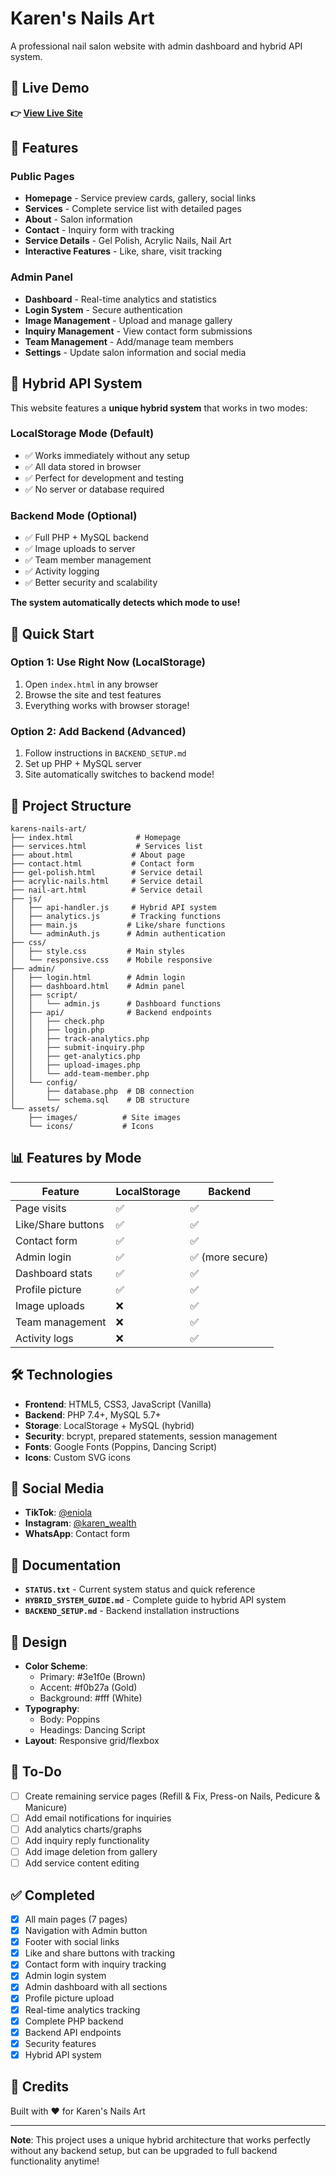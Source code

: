 # Karen's Nails Art

A professional nail salon website with admin dashboard and hybrid API system.

## 🔗 Live Demo

**👉 [View Live Site](https://hola62.github.io/karens-nail-art/)**

## 🌟 Features

### Public Pages

- **Homepage** - Service preview cards, gallery, social links
- **Services** - Complete service list with detailed pages
- **About** - Salon information
- **Contact** - Inquiry form with tracking
- **Service Details** - Gel Polish, Acrylic Nails, Nail Art
- **Interactive Features** - Like, share, visit tracking

### Admin Panel

- **Dashboard** - Real-time analytics and statistics
- **Login System** - Secure authentication
- **Image Management** - Upload and manage gallery
- **Inquiry Management** - View contact form submissions
- **Team Management** - Add/manage team members
- **Settings** - Update salon information and social media

## 🎯 Hybrid API System

This website features a **unique hybrid system** that works in two modes:

### LocalStorage Mode (Default)

- ✅ Works immediately without any setup
- ✅ All data stored in browser
- ✅ Perfect for development and testing
- ✅ No server or database required

### Backend Mode (Optional)

- ✅ Full PHP + MySQL backend
- ✅ Image uploads to server
- ✅ Team member management
- ✅ Activity logging
- ✅ Better security and scalability

**The system automatically detects which mode to use!**

## 🚀 Quick Start

### Option 1: Use Right Now (LocalStorage)

1. Open `index.html` in any browser
2. Browse the site and test features
3. Everything works with browser storage!

### Option 2: Add Backend (Advanced)

1. Follow instructions in `BACKEND_SETUP.md`
2. Set up PHP + MySQL server
3. Site automatically switches to backend mode!

## 📂 Project Structure

```text
karens-nails-art/
├── index.html              # Homepage
├── services.html           # Services list
├── about.html             # About page
├── contact.html           # Contact form
├── gel-polish.html        # Service detail
├── acrylic-nails.html     # Service detail
├── nail-art.html          # Service detail
├── js/
│   ├── api-handler.js     # Hybrid API system
│   ├── analytics.js       # Tracking functions
│   ├── main.js           # Like/share functions
│   └── adminAuth.js      # Admin authentication
├── css/
│   ├── style.css         # Main styles
│   └── responsive.css    # Mobile responsive
├── admin/
│   ├── login.html        # Admin login
│   ├── dashboard.html    # Admin panel
│   ├── script/
│   │   └── admin.js      # Dashboard functions
│   ├── api/              # Backend endpoints
│   │   ├── check.php
│   │   ├── login.php
│   │   ├── track-analytics.php
│   │   ├── submit-inquiry.php
│   │   ├── get-analytics.php
│   │   ├── upload-images.php
│   │   └── add-team-member.php
│   └── config/
│       ├── database.php  # DB connection
│       └── schema.sql    # DB structure
└── assets/
    ├── images/          # Site images
    └── icons/           # Icons
```

## 📊 Features by Mode

| Feature            | LocalStorage | Backend          |
| ------------------ | ------------ | ---------------- |
| Page visits        | ✅           | ✅               |
| Like/Share buttons | ✅           | ✅               |
| Contact form       | ✅           | ✅               |
| Admin login        | ✅           | ✅ (more secure) |
| Dashboard stats    | ✅           | ✅               |
| Profile picture    | ✅           | ✅               |
| Image uploads      | ❌           | ✅               |
| Team management    | ❌           | ✅               |
| Activity logs      | ❌           | ✅               |

## 🛠️ Technologies

- **Frontend**: HTML5, CSS3, JavaScript (Vanilla)
- **Backend**: PHP 7.4+, MySQL 5.7+
- **Storage**: LocalStorage + MySQL (hybrid)
- **Security**: bcrypt, prepared statements, session management
- **Fonts**: Google Fonts (Poppins, Dancing Script)
- **Icons**: Custom SVG icons

## 📱 Social Media

- **TikTok**: [@eniola](https://tiktok.com/@eniola)
- **Instagram**: [@karen_wealth](https://instagram.com/karen_wealth)
- **WhatsApp**: Contact form

## 📖 Documentation

- **`STATUS.txt`** - Current system status and quick reference
- **`HYBRID_SYSTEM_GUIDE.md`** - Complete guide to hybrid API system
- **`BACKEND_SETUP.md`** - Backend installation instructions

## 🎨 Design

- **Color Scheme**:
  - Primary: #3e1f0e (Brown)
  - Accent: #f0b27a (Gold)
  - Background: #fff (White)
- **Typography**:
  - Body: Poppins
  - Headings: Dancing Script
- **Layout**: Responsive grid/flexbox

## 📝 To-Do

- [ ] Create remaining service pages (Refill & Fix, Press-on Nails, Pedicure & Manicure)
- [ ] Add email notifications for inquiries
- [ ] Add analytics charts/graphs
- [ ] Add inquiry reply functionality
- [ ] Add image deletion from gallery
- [ ] Add service content editing

## ✅ Completed

- [x] All main pages (7 pages)
- [x] Navigation with Admin button
- [x] Footer with social links
- [x] Like and share buttons with tracking
- [x] Contact form with inquiry tracking
- [x] Admin login system
- [x] Admin dashboard with all sections
- [x] Profile picture upload
- [x] Real-time analytics tracking
- [x] Complete PHP backend
- [x] Backend API endpoints
- [x] Security features
- [x] Hybrid API system

## 🤝 Credits

Built with ❤️ for Karen's Nails Art

---

**Note**: This project uses a unique hybrid architecture that works perfectly without any backend setup, but can be upgraded to full backend functionality anytime!

